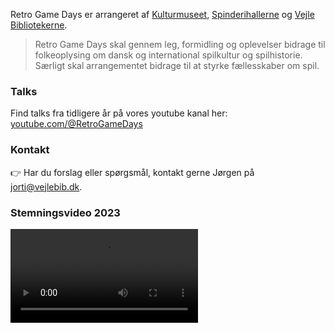 <!-- BEGIN ARISE ------------------------------
Title:: "Om"

Author:: "Retro Game Days"
Description:: "Om"
Language:: "da"
Thumbnail:: "joystick-150x150.png"
Published Date:: "2025-06-17"
Modified Date:: "2025-06-17"

toc:: "false"
process_markdown:: "true"
content_header:: "false"
---- END ARISE \\ DO NOT MODIFY THIS LINE ---->

Retro Game Days er arrangeret af [Kulturmuseet](https://www.vejlemuseerne.dk/besoeg-os/kulturmuseet/), [Spinderihallerne](https://spinderihallerne.dk) og [Vejle Bibliotekerne](https://vejlebib.dk).

> Retro Game Days skal gennem leg, formidling og oplevelser bidrage til folkeoplysing om dansk og international spilkultur og spilhistorie. Særligt skal arrangementet bidrage til at styrke fællesskaber om spil.

### Talks
Find talks fra tidligere år på vores youtube kanal her: [youtube.com/@RetroGameDays](https://youtube.com/@RetroGameDays/)

### Kontakt
👉 Har du forslag eller spørgsmål, kontakt gerne Jørgen på <jorti@vejlebib.dk>.

### Stemningsvideo 2023
![](tak.mp4)
